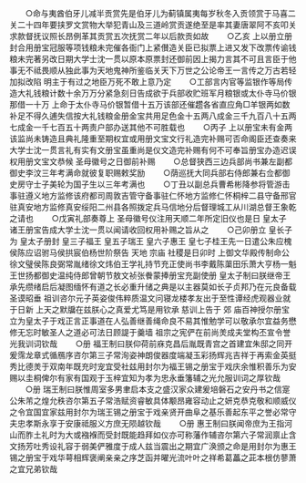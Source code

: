 <!-- { "loadSidebar": true } -->
　　○命与夷酋伯牙儿减半贡赏先是伯牙儿为蓟镇属夷每岁秋冬入贡领赏于马喜二关二十四年要挟罗文赏物大举犯青山及三道岭赏贡遂绝至是率其妻唐翠阿不亥叩关求款督抚议照长昂例革其贡赏五次抚赏二年以后款贡如故
　　○乙亥  上以册立册封合用册宝冠服等项钱粮未完催各衙门上紧儧造关臣已拟票上进又发下改票传谕钱粮未完著另改日期大学士沈一贯以原本原票封还御前因上揭力言其不可且言臣于他事无不祗畏顺从独此事为天地鬼神所鉴临关天下万世之公论帝王一言传之万古若轻加拟改陷  明主于有过之地臣万死不敢上意乃定
　　○工部言内官等监银作等局传造大礼钱粮计数十余万万分紧急刻日告成欲于兵部收贮班军月粮银或太仆寺马价银那借一十万  上命于太仆寺马价银暂借十五万该部还催趱各省直应角□羊银两如数补足不得久逋失信按大礼钱粮金册金宝共用足色金十五两八成金三千九百八十五两七成金一千七百五十两责户部办送其他不可胜载也
　　○丙子  上以册宝未有金两该监尚未铸造且典礼隆重至期权宜或用册文宝文行礼造完补赐可否命阁臣还查奏来大学士沈一贯言礼有实有文册宝虽重尚是仪文造完补赐有何不可奉旨册宝办造迟误权用册文宝文恭候  圣母徽号之日御前补赐
　　○总督狭西三边兵部尚书兼左副都御史李汶三年考满命就彼复职赐敕奖励
　　○荫巡抚大同兵部右侍郎兼右佥都御史房守士子美轮为国子生以三年考满也
　　○丁丑以副总兵曹希彬降参将管游击事驻遵义地方监修该府都司周敦吉管守备事驻仁怀地方监修仁怀桐梓二县守备邢官驻真安地方监修真安绥阳二州县各照拨定兵马信地分后督理城工从川湖总督王象乾之请也
　　○戊寅礼部奏尊上  圣母徽号仪注用天顺二年所定旧仪也是日  皇太子  诸王册宝告成大学士沈一贯以闻请收回权用补赐之旨从之
　　○己卯册立  皇长子为  皇太子册封  皇三子福王  皇五子瑞王  皇六子惠王  皇七子桂王先一日遣公朱应槐侯陈应诏驸马侯拱宸伯杨世阶祭告  天地  宗庙  社稷是日卯时  上御文华殿传制命公徐文璧侯陈良弼常胤绪徐文炜伯王学礼持节充正使尚书李戴陈蕖田乐萧大亨杨一魁王世扬都御史温纯侍郎曾朝节敖文祯张餋蒙捧册宝充副使册  皇太子制曰朕继帝王承先缵绪启后凝图缅怀有道之长必重升储之典是以主器莫如长子贞邦乃在元良备载圣谟昭垂  祖训咨尔元子英姿俊伟粹质温文问寝龙楼孝友出于至性谭经虎观器业就于日新  上天之默牖在兹朕心之真爱尤笃是用钦承  慈训上告于  郊  庙百神授尔册宝立为皇太子于戏正言正事道在人弘善继善绳命良不易其惟勉学可以敬承尔宜益务懋修无忘时敏圣人之道必可法日顾諟于羹墙  祖宗之宪俨在前尚羙成夫堂构丕宣令誉光我训词钦哉
　　○册  福王制曰朕仰荷前庥克昌后胤既青宫之首建宜朱邸之同开爰霈龙章式循鴈序咨尔第三子常洵姿神朗俊器度端凝玉彩扬辉兆吉祥于再索金英挺秀比德羙于双南年既充时宠宜受社兹用封尔为福王锡之册宝于戏庆余惟积善乐为安赐以圭桐俾尔有家有国观于玉梓宜知为孝为忠永垂籓辅之光允服训词之厚钦哉
　　○册  瑞王制曰朕惟周室多男聿启本支之盛汉家众建爰培磐石之安丹书之信寔公朱芾之煌允秩咨尔第五子常浩赋资睿敏具体颙昂雍容动止之妍克恭克敬和顺威仪之令宜国宜家兹用封尔为瑞王锡之册宝于戏亲贤开曲阜之基乐善起东平之誉必常守夫忠孝斯永享于安康祗服义方庶无陨越钦哉
　　○册  惠王制曰朕闻帝庶为王指河山而胙土礼时为大或襁褓而受封既能趋拜如仪亦可称藩作辅咨尔第六子常润禀止含文扬芳吐秀设礼容于弱美俨雅度于成人兹当震出之期宜广涣颁之命是用封尔为惠王锡之册宝于戏华萼相辉褒阐亲亲之序芝函并曜光流叶叶之祥希葛藟之茈本根仿蓼萧之宜兄弟钦哉
